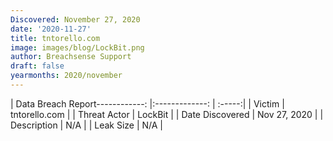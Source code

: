 ```yaml
---
Discovered: November 27, 2020
date: '2020-11-27'
title: tntorello.com
image: images/blog/LockBit.png
author: Breachsense Support
draft: false
yearmonths: 2020/november
---
```


| Data Breach Report------------:   |:-------------:    | :-----:|
| Victim    | tntorello.com      | 
| Threat Actor    | LockBit      | 
| Date Discovered    | Nov 27, 2020      | 
| Description    | N/A      | 
| Leak Size    | N/A      | 

